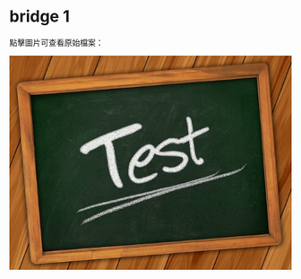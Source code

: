 # bridge 1

點擊圖片可查看原始檔案：

[![測試照片](imgs/p1.jpg)](https://kse01278856.github.io/testphoto/imgs/p1.jpg)

